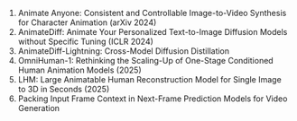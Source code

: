 <ol>
<li> Animate Anyone: Consistent and Controllable Image-to-Video Synthesis for Character Animation (arXiv 2024)
<li> AnimateDiff: Animate Your Personalized Text-to-Image Diffusion Models without Specific Tuning (ICLR 2024)
<li> AnimateDiff-Lightning: Cross-Model Diffusion Distillation 
<li> OmniHuman-1: Rethinking the Scaling-Up of One-Stage Conditioned Human Animation Models (2025)
<li> LHM: Large Animatable Human Reconstruction Model for Single Image to 3D in Seconds (2025)
<li> Packing Input Frame Context in Next-Frame Prediction Models for Video Generation
</ol>
